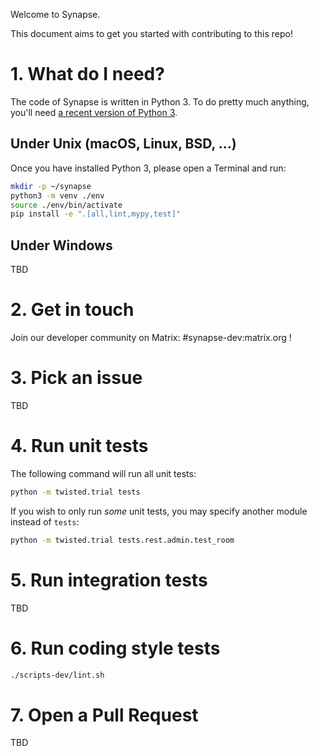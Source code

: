 Welcome to Synapse.

This document aims to get you started with contributing to this repo!


# 1. What do I need?

The code of Synapse is written in Python 3. To do pretty much anything, you'll need [a recent version of Python 3](https://wiki.python.org/moin/BeginnersGuide/Download).

## Under Unix (macOS, Linux, BSD, ...)

Once you have installed Python 3, please open a Terminal and run:

```sh
mkdir -p ~/synapse
python3 -m venv ./env
source ./env/bin/activate
pip install -e ".[all,lint,mypy,test]"
```

## Under Windows

TBD

# 2. Get in touch

Join our developer community on Matrix: #synapse-dev:matrix.org !

# 3. Pick an issue

TBD

# 4. Run unit tests

The following command will run all unit tests:

```sh
python -m twisted.trial tests
```

If you wish to only run *some* unit tests, you may specify
another module instead of `tests`:

```sh
python -m twisted.trial tests.rest.admin.test_room
```

# 5. Run integration tests

TBD

# 6. Run coding style tests

```sh
./scripts-dev/lint.sh
```

# 7. Open a Pull Request

TBD
